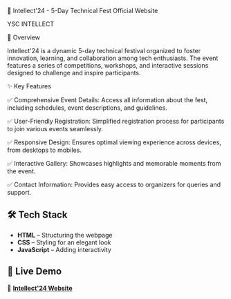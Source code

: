 🚀 Intellect'24 - 5-Day Technical Fest Official Website

YSC INTELLECT

🎯 Overview

Intellect'24 is a dynamic 5-day technical festival organized to foster innovation, learning, and collaboration among tech enthusiasts. The event features a series of competitions, workshops, and interactive sessions designed to challenge and inspire participants.

✨ Key Features

✅ Comprehensive Event Details: Access all information about the fest, including schedules, event descriptions, and guidelines.

✅ User-Friendly Registration: Simplified registration process for participants to join various events seamlessly.

✅ Responsive Design: Ensures optimal viewing experience across devices, from desktops to mobiles.

✅ Interactive Gallery: Showcases highlights and memorable moments from the event.

✅ Contact Information: Provides easy access to organizers for queries and support.

## 🛠️ Tech Stack  
- **HTML** – Structuring the webpage  
- **CSS** – Styling for an elegant look  
- **JavaScript** – Adding interactivity  

## 🚀 Live Demo  
🔗 **[Intellect'24 Website](https://yscintellect-24.netlify.app/)**  

